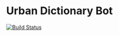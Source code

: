 # Urban Dictionary Bot
[![Build Status](https://travis-ci.org/AlexPantyukhin13/urban_dictionary_project.svg?branch=master)](https://travis-ci.org/AlexPantyukhin13/urban_dictionary_project)